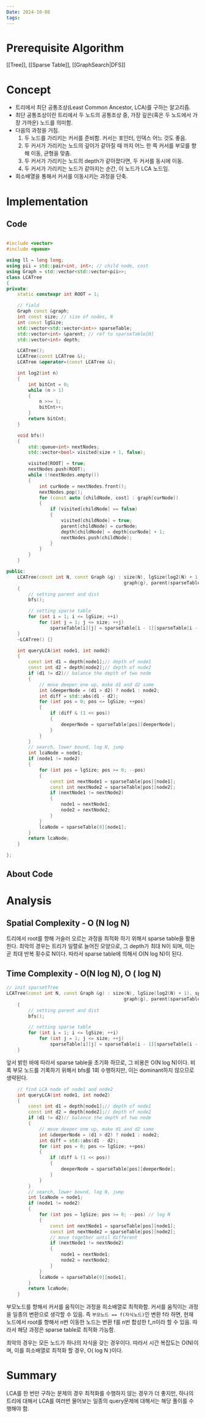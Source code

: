 ```yaml
---
Date: 2024-10-08
tags:
---
```

# Prerequisite Algorithm
[[Tree]], [[Sparse Table]], [[GraphSearch|DFS]]
# Concept
- 트리에서 최단 공통조상(Least Common Ancestor, LCA)를 구하는 알고리즘.
- 최단 공통조상이란 트리에서 두 노드의 공통조상 중, 가장 깊은(혹은 두 노드에서 가장 가까운) 노드를 의미함.
- 다음의 과정을 거침. 
	1) 두 노드를 가리키는 커서를 준비함. 커서는 포인터, 인덱스 어느 것도 좋음.
	2) 두 커서가 가리키는 노드의 깊이가 같아질 때 까지 어느 한 쪽 커서를 부모를 향해 이동, 균형을 맞춤.
	3) 두 커서가 가리키는 노드의 depth가 같아졌다면, 두 커서를 동시에  이동.
	4) 두 커서가 가리키는 노드가 같아지는 순간, 이 노드가 LCA 노드임. 
- 희소배열을 통해서 커서를 이동시키는 과정을 단축.
# Implementation

## Code

``` C++

#include <vector>
#include <queue>

using ll = long long;
using pii = std::pair<int, int>; // child node, cost
using Graph = std::vector<std::vector<pii>>;
class LCATree
{
private:
	static constexpr int ROOT = 1;

	// field
	Graph const &graph;
	int const size; // size of nodes, N
	int const lgSize;
	std::vector<std::vector<int>> sparseTable;
	std::vector<int> &parent; // ref to sparseTable[0]
	std::vector<int> depth;

	LCATree();
	LCATree(const LCATree &);
	LCATree &operator=(const LCATree &);

	int log2(int n)
	{
		int bitCnt = 0;
		while (n > 1)
		{
			n >>= 1;
			bitCnt++;
		}
		return bitCnt;
	}

	void bfs()
	{
		std::queue<int> nextNodes;
		std::vector<bool> visited(size + 1, false);

		visited[ROOT] = true;
		nextNodes.push(ROOT);
		while (!nextNodes.empty())
		{
			int curNode = nextNodes.front();
			nextNodes.pop();
			for (const auto [childNode, cost] : graph[curNode])
			{
				if (visited[childNode] == false)
				{
					visited[childNode] = true;
					parent[childNode] = curNode;
					depth[childNode] = depth[curNode] + 1;
					nextNodes.push(childNode);
				}
			}
		}
	}

public:
	LCATree(const int N, const Graph &g) : size(N), lgSize(log2(N) + 1), sparseTable(lgSize + 1, std::vector<int>(size + 1, 0)),
										   graph(g), parent(sparseTable[0]), depth(N + 1, 0)
	{
		// setting parent and dist
		bfs();

		// setting sparse table
		for (int i = 1; i <= lgSize; ++i)
			for (int j = 1; j <= size; ++j)
				sparseTable[i][j] = sparseTable[i - 1][sparseTable[i - 1][j]];
	}
	~LCATree() {}

	int queryLCA(int node1, int node2)
	{
		const int d1 = depth[node1];// depth of node1
		const int d2 = depth[node2];// depth of node2
		if (d1 != d2)// balance the depth of two node
		{
			// move deeper one up, make d1 and d2 same
			int &deeperNode = (d1 > d2) ? node1 : node2;
			int diff = std::abs(d1 - d2);
			for (int pos = 0; pos <= lgSize; ++pos)
			{
				if (diff & (1 << pos))
				{
					deeperNode = sparseTable[pos][deeperNode];
				}
			}
		}
		// search, lower bound, log N, jump
		int lcaNode = node1;
		if (node1 != node2)
		{
			for (int pos = lgSize; pos >= 0; --pos)
			{
				const int nextNode1 = sparseTable[pos][node1];
				const int nextNode2 = sparseTable[pos][node2];
				if (nextNode1 != nextNode2)
				{
					node1 = nextNode1;
					node2 = nextNode2;
				}
			}
			lcaNode = sparseTable[0][node1];
		}
		return lcaNode;
	}

};

```

## About Code

# Analysis

## Spatial Complexity - O (N log N)
트리에서 root를 향해 거슬러 오르는 과정을 최적화 하기 위해서 sparse table을 활용한다. 최악의 경우는 트리가 일렬로 늘어진 모양으로, 그 depth가 최대 N이 되며, 이는 곧 최대 반복 횟수로 N이다. 따라서 sparse table에 의해서 O(N log N)이 된다.

## Time Complexity - O(N log N), O ( log N)
``` C++
// init sparsetTree
LCATree(const int N, const Graph &g) : size(N), lgSize(log2(N) + 1), sparseTable(lgSize + 1, std::vector<int>(size + 1, 0)),
										   graph(g), parent(sparseTable[0]), depth(N + 1, 0)
	{
		// setting parent and dist
		bfs();

		// setting sparse table
		for (int i = 1; i <= lgSize; ++i)
			for (int j = 1; j <= size; ++j)
				sparseTable[i][j] = sparseTable[i - 1][sparseTable[i - 1][j]];
	}
```
앞서 밝힌 바에 따라서 sparse table을 초기화 하므로, 그 비용은 O(N log N)이다. 비록 부모 노드를 기록하기 위해서 bfs를 1회 수행하지만, 이는 dominant하지 않으므로 생략된다.

``` C++
	// find LCA node of node1 and node2
	int queryLCA(int node1, int node2)
	{
		const int d1 = depth[node1];// depth of node1
		const int d2 = depth[node2];// depth of node2
		if (d1 != d2)// balance the depth of two node
		{
			// move deeper one up, make d1 and d2 same
			int &deeperNode = (d1 > d2) ? node1 : node2;
			int diff = std::abs(d1 - d2);
			for (int pos = 0; pos <= lgSize; ++pos)
			{
				if (diff & (1 << pos))
				{
					deeperNode = sparseTable[pos][deeperNode];
				}
			}
		}
		// search, lower bound, log N, jump
		int lcaNode = node1;
		if (node1 != node2)
		{
			for (int pos = lgSize; pos >= 0; --pos) // log N
			{
				const int nextNode1 = sparseTable[pos][node1];
				const int nextNode2 = sparseTable[pos][node2];
				// move together until different
				if (nextNode1 != nextNode2)
				{
					node1 = nextNode1;
					node2 = nextNode2;
				}
			}
			lcaNode = sparseTable[0][node1];
		}
		return lcaNode;
	}
```

부모노드를 향해서 커서를 움직이는 과정을 희소배열로 최적화함. 커서를 움직이는 과정을 일종의 변환으로 생각할 수 있음. 즉  ``부모노드 == f(자식노드)``인 변환 f라 하면, 현재 노드에서 root를 향해서 n번 이동한 노드는 변환 f를 n번 합성한 f_n이라 할 수 있음. 따라서 해당 과정은 sparse table로 최적화 가능함.

최악의 경우는 모든 노드가 하나의 자식을 갖는 경우이다. 따라서 시간 복잡도는 O(N)이며, 이를 희소배열로 최적화 할 경우, O( log N )이다.
# Summary

LCA를 한 번만 구하는 문제의 경우 최적화를 수행하지 않는 경우가 더 좋지만, 하나의 트리에 대해서 LCA를 여러번 물어보는 일종의 query문제에 대해서는 해당 풀이를 수행해야 함.